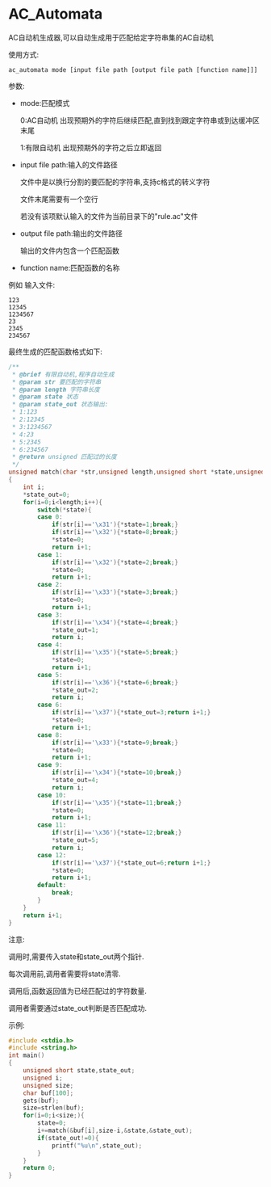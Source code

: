 # AC_Automata

AC自动机生成器,可以自动生成用于匹配给定字符串集的AC自动机

使用方式:
```shell
ac_automata mode [input file path [output file path [function name]]]
```
参数:

- mode:匹配模式

  0:AC自动机   出现预期外的字符后继续匹配,直到找到跟定字符串或到达缓冲区末尾
  
  1:有限自动机 出现预期外的字符之后立即返回
  
- input file path:输入的文件路径

  文件中是以换行分割的要匹配的字符串,支持c格式的转义字符
  
  文件末尾需要有一个空行
  
  若没有该项默认输入的文件为当前目录下的"rule.ac"文件
  
- output file path:输出的文件路径

  输出的文件内包含一个匹配函数
  
- function name:匹配函数的名称


例如 输入文件:
```
123
12345
1234567
23
2345
234567

```
最终生成的匹配函数格式如下:
```c
/**
 * @brief 有限自动机,程序自动生成
 * @param str 要匹配的字符串
 * @param length 字符串长度
 * @param state 状态
 * @param state_out 状态输出:
 * 1:123
 * 2:12345
 * 3:1234567
 * 4:23
 * 5:2345
 * 6:234567
 * @return unsigned 匹配过的长度
 */
unsigned match(char *str,unsigned length,unsigned short *state,unsigned short *state_out)
{
    int i;
    *state_out=0;
    for(i=0;i<length;i++){
        switch(*state){
        case 0:
            if(str[i]=='\x31'){*state=1;break;}
            if(str[i]=='\x32'){*state=8;break;}
            *state=0;
            return i+1;
        case 1:
            if(str[i]=='\x32'){*state=2;break;}
            *state=0;
            return i+1;
        case 2:
            if(str[i]=='\x33'){*state=3;break;}
            *state=0;
            return i+1;
        case 3:
            if(str[i]=='\x34'){*state=4;break;}
            *state_out=1;
            return i;
        case 4:
            if(str[i]=='\x35'){*state=5;break;}
            *state=0;
            return i+1;
        case 5:
            if(str[i]=='\x36'){*state=6;break;}
            *state_out=2;
            return i;
        case 6:
            if(str[i]=='\x37'){*state_out=3;return i+1;}
            *state=0;
            return i+1;
        case 8:
            if(str[i]=='\x33'){*state=9;break;}
            *state=0;
            return i+1;
        case 9:
            if(str[i]=='\x34'){*state=10;break;}
            *state_out=4;
            return i;
        case 10:
            if(str[i]=='\x35'){*state=11;break;}
            *state=0;
            return i+1;
        case 11:
            if(str[i]=='\x36'){*state=12;break;}
            *state_out=5;
            return i;
        case 12:
            if(str[i]=='\x37'){*state_out=6;return i+1;}
            *state=0;
            return i+1;
        default:
            break;
        }
    }
    return i+1;
}
```
注意:

调用时,需要传入state和state_out两个指针.

每次调用前,调用者需要将state清零.

调用后,函数返回值为已经匹配过的字符数量.

调用者需要通过state_out判断是否匹配成功.

示例:
```c
#include <stdio.h>
#include <string.h>
int main()
{
    unsigned short state,state_out;
    unsigned i;
    unsigned size;
    char buf[100];
    gets(buf);
    size=strlen(buf);
    for(i=0;i<size;){
        state=0;
        i+=match(&buf[i],size-i,&state,&state_out);
        if(state_out!=0){
            printf("%u\n",state_out);
        }
    }
    return 0;
}
```
